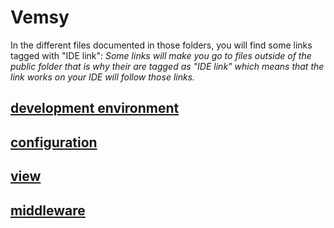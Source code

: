 # Vemsy

In the different files documented in those folders, you will find some links tagged with "IDE link":
_Some links will make you go to files outside of the public folder that is why their are tagged as "IDE link" which means that the link works on your IDE will follow those links._

## [development environment](./DevEnv.md)

## [configuration](./config.md)

## [view](./view.md)

## [middleware](./middleware/README.md)

